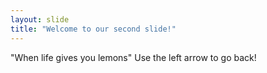 ```yaml
---
layout: slide
title: "Welcome to our second slide!"
---
```

"When life gives you lemons"
Use the left arrow to go back!
